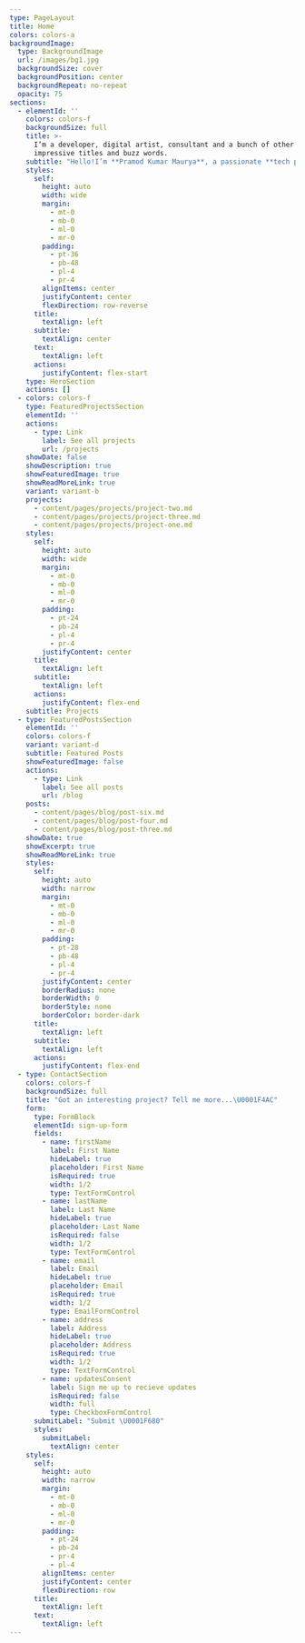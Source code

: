 ```yaml
---
type: PageLayout
title: Home
colors: colors-a
backgroundImage:
  type: BackgroundImage
  url: /images/bg1.jpg
  backgroundSize: cover
  backgroundPosition: center
  backgroundRepeat: no-repeat
  opacity: 75
sections:
  - elementId: ''
    colors: colors-f
    backgroundSize: full
    title: >-
      I’m a developer, digital artist, consultant and a bunch of other
      impressive titles and buzz words.
    subtitle: "Hello!I’m **Pramod Kumar Maurya**, a passionate **tech professional** with a **B.Tech in Information Technology** from **Shri Ramswaroop Memorial College of Engineering & Management, Lucknow (UP)**. I recently graduated and am currently working as a **[Your Job Title]** at **[Your Company Name]**. My journey in technology has been driven by an insatiable curiosity and a commitment to continuous learning.---## **Education**- **B.Tech in Information Technology**\_\_\_ Shri Ramswaroop Memorial College of Engineering & Management, Lucknow (UP) *(20XX - 20XX)*\_\_\_ - Graduated with a strong foundation in software development, data science, and IT systems.\_\_- **B.Sc and M.Sc in Physics**\_\_\_ - Developed analytical and problem-solving skills through rigorous academic training.\_\_- **B.Ed in Physics & Maths**\_\_\_ - Reinforced my belief in the power of holistic education and lifelong learning.---## **Professional Experience**### **[Your Job Title]**\_\_**[Your Company Name]** – *[Location]*\_\_*(Month YYYY - Present)*\_\_- [Briefly describe your role and responsibilities. For example: \"Developing scalable solutions using Python and Flask, analyzing data with Power BI, and optimizing workflows.\"]*\_\_- [Highlight key achievements. For example: \"Automated reporting processes, reducing manual effort by 40%.\"]*\_\_- [Mention tools/technologies used. For example: \"Proficient in PostgreSQL, Microsoft Power BI, and cloud-based platforms.\"]*---## **Technical Skills**### **Programming Languages**- Python, SQL, JavaScript\_\_### **Data Science & Analytics**- Microsoft Power BI, Flask, Pandas, NumPy\_\_### **Databases**- PostgreSQL, MySQL\_\_### **Other Tools**- Git, MS Office Suite, REST APIs\_\_---## **Certifications**- **Data Science Training**\_\_\_ Completed a comprehensive training program with **Intenshala Training**, focusing on data visualization, analysis, and machine learning fundamentals.\_\_- **Teaching Certifications**\_\_\_ - CTET (Central Teacher Eligibility Test) – Both Papers\_\_\_ - STET (State Teacher Eligibility Test)\_\_- **Short Technical Courses**\_\_\_ - CCC (Course on Computer Concepts)\_\_\_ - PMKVY (Pradhan Mantri Kaushal Vikas Yojana) – Customer Service Training\_\_---## **My Journey in Data Science**My passion for **data science** was ignited during my training with **Intenshala**, where I gained hands-on experience in **data visualization**, **statistical analysis**, and **problem-solving** using tools like **Power BI** and **Flask**. I’m now applying these skills in real-world projects to drive innovation and efficiency.---## **My Philosophy**I believe in the power of **continuous learning** and **adaptability** in the ever-evolving tech landscape. As a professional, I strive to leverage technology to solve complex problems and create meaningful impact. Time should never be a barrier to pursuing one’s dreams, and I’m committed to pushing boundaries in my career.---## **What I’m Focused On**Currently, I’m focused on:\_\_- Developing scalable solutions using **Python**, **Flask**, and **PostgreSQL**.\_\_- Leveraging **data-driven insights** to optimize workflows and improve decision-making.\_\_- Staying updated with emerging technologies and contributing to innovative projects."
    styles:
      self:
        height: auto
        width: wide
        margin:
          - mt-0
          - mb-0
          - ml-0
          - mr-0
        padding:
          - pt-36
          - pb-48
          - pl-4
          - pr-4
        alignItems: center
        justifyContent: center
        flexDirection: row-reverse
      title:
        textAlign: left
      subtitle:
        textAlign: center
      text:
        textAlign: left
      actions:
        justifyContent: flex-start
    type: HeroSection
    actions: []
  - colors: colors-f
    type: FeaturedProjectsSection
    elementId: ''
    actions:
      - type: Link
        label: See all projects
        url: /projects
    showDate: false
    showDescription: true
    showFeaturedImage: true
    showReadMoreLink: true
    variant: variant-b
    projects:
      - content/pages/projects/project-two.md
      - content/pages/projects/project-three.md
      - content/pages/projects/project-one.md
    styles:
      self:
        height: auto
        width: wide
        margin:
          - mt-0
          - mb-0
          - ml-0
          - mr-0
        padding:
          - pt-24
          - pb-24
          - pl-4
          - pr-4
        justifyContent: center
      title:
        textAlign: left
      subtitle:
        textAlign: left
      actions:
        justifyContent: flex-end
    subtitle: Projects
  - type: FeaturedPostsSection
    elementId: ''
    colors: colors-f
    variant: variant-d
    subtitle: Featured Posts
    showFeaturedImage: false
    actions:
      - type: Link
        label: See all posts
        url: /blog
    posts:
      - content/pages/blog/post-six.md
      - content/pages/blog/post-four.md
      - content/pages/blog/post-three.md
    showDate: true
    showExcerpt: true
    showReadMoreLink: true
    styles:
      self:
        height: auto
        width: narrow
        margin:
          - mt-0
          - mb-0
          - ml-0
          - mr-0
        padding:
          - pt-28
          - pb-48
          - pl-4
          - pr-4
        justifyContent: center
        borderRadius: none
        borderWidth: 0
        borderStyle: none
        borderColor: border-dark
      title:
        textAlign: left
      subtitle:
        textAlign: left
      actions:
        justifyContent: flex-end
  - type: ContactSection
    colors: colors-f
    backgroundSize: full
    title: "Got an interesting project? Tell me more...\U0001F4AC"
    form:
      type: FormBlock
      elementId: sign-up-form
      fields:
        - name: firstName
          label: First Name
          hideLabel: true
          placeholder: First Name
          isRequired: true
          width: 1/2
          type: TextFormControl
        - name: lastName
          label: Last Name
          hideLabel: true
          placeholder: Last Name
          isRequired: false
          width: 1/2
          type: TextFormControl
        - name: email
          label: Email
          hideLabel: true
          placeholder: Email
          isRequired: true
          width: 1/2
          type: EmailFormControl
        - name: address
          label: Address
          hideLabel: true
          placeholder: Address
          isRequired: true
          width: 1/2
          type: TextFormControl
        - name: updatesConsent
          label: Sign me up to recieve updates
          isRequired: false
          width: full
          type: CheckboxFormControl
      submitLabel: "Submit \U0001F680"
      styles:
        submitLabel:
          textAlign: center
    styles:
      self:
        height: auto
        width: narrow
        margin:
          - mt-0
          - mb-0
          - ml-0
          - mr-0
        padding:
          - pt-24
          - pb-24
          - pr-4
          - pl-4
        alignItems: center
        justifyContent: center
        flexDirection: row
      title:
        textAlign: left
      text:
        textAlign: left
---
```

